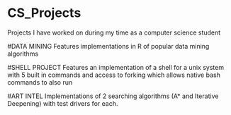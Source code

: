 # CS_Projects
Projects I have worked on during my time as a computer science student

#DATA MINING
Features implementations in R of popular data mining algorithms

#SHELL PROJECT
Features an implementation of a shell for a unix system with 5 built in commands and access to forking which allows native bash commands to also run

#ART INTEL
Implementations of 2 searching algorithms (A* and Iterative Deepening) with test drivers for each.
